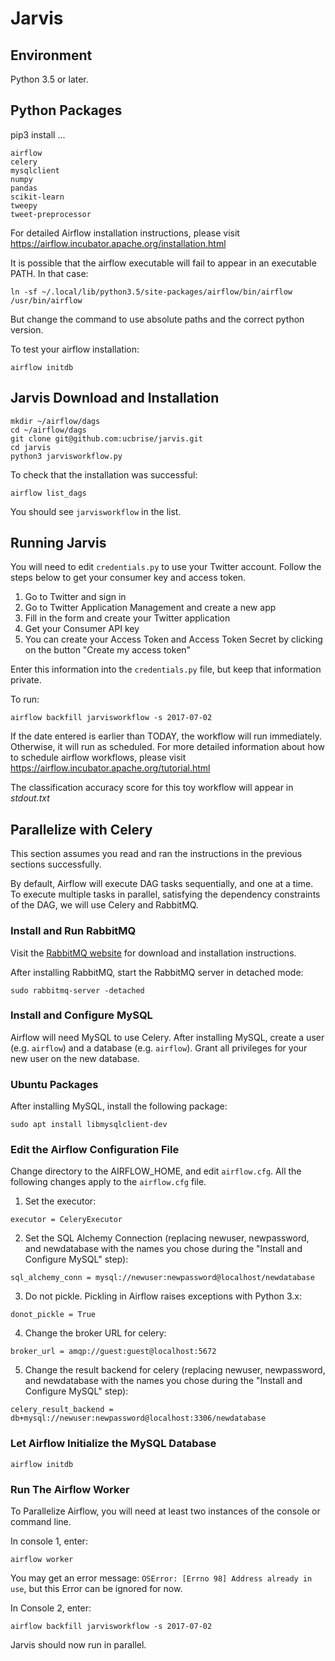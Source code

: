 # Jarvis

## Environment
Python 3.5 or later.

## Python Packages
pip3 install ...
```
airflow
celery
mysqlclient
numpy
pandas
scikit-learn
tweepy
tweet-preprocessor
```
For detailed Airflow installation instructions, please visit https://airflow.incubator.apache.org/installation.html

It is possible that the airflow executable will fail to appear in an executable PATH. In that case:
``` 
ln -sf ~/.local/lib/python3.5/site-packages/airflow/bin/airflow /usr/bin/airflow
```
But change the command to use absolute paths and the correct python version.

To test your airflow installation:
```
airflow initdb
```
## Jarvis Download and Installation
```
mkdir ~/airflow/dags
cd ~/airflow/dags
git clone git@github.com:ucbrise/jarvis.git
cd jarvis
python3 jarvisworkflow.py
```
To check that the installation was successful:
```
airflow list_dags
```
You should see `jarvisworkflow` in the list.

## Running Jarvis
You will need to edit `credentials.py` to use your Twitter account. Follow the steps below to get your consumer key and access token.

1. Go to Twitter and sign in
2. Go to Twitter Application Management and create a new app
3. Fill in the form and create your Twitter application
4. Get your Consumer API key
5. You can create your Access Token and Access Token Secret by clicking on the button "Create my access token"

Enter this information into the `credentials.py` file, but keep that information private.

To run:
```
airflow backfill jarvisworkflow -s 2017-07-02
```
If the date entered is earlier than TODAY, the workflow will run immediately. Otherwise, it will run as scheduled. For more detailed information about how to schedule airflow workflows, please visit https://airflow.incubator.apache.org/tutorial.html

The classification accuracy score for this toy workflow will appear in *stdout.txt*

## Parallelize with Celery
This section assumes you read and ran the instructions in the previous sections successfully.

By default, Airflow will execute DAG tasks sequentially, and one at a time. To execute multiple tasks in parallel, satisfying the dependency constraints of the DAG, we will use Celery and RabbitMQ.

### Install and Run RabbitMQ
Visit the [RabbitMQ website](http://www.rabbitmq.com/download.html) for download and installation instructions.

After installing RabbitMQ, start the RabbitMQ server in detached mode:
```
sudo rabbitmq-server -detached
```
### Install and Configure MySQL
Airflow will need MySQL to use Celery. After installing MySQL, create a user (e.g. `airflow`) and a database (e.g. `airflow`). Grant all privileges for your new user on the new database. 

### Ubuntu Packages
After installing MySQL, install the following package:
```
sudo apt install libmysqlclient-dev
```

### Edit the Airflow Configuration File
Change directory to the AIRFLOW_HOME, and edit `airflow.cfg`. All the following changes apply to the `airflow.cfg` file.

1. Set the executor:
```
executor = CeleryExecutor
```
2. Set the SQL Alchemy Connection (replacing newuser, newpassword, and newdatabase with the names you chose during the "Install and Configure MySQL" step):
```
sql_alchemy_conn = mysql://newuser:newpassword@localhost/newdatabase
```
3. Do not pickle. Pickling in Airflow raises exceptions with Python 3.x:
```
donot_pickle = True
```
4. Change the broker URL for celery:
```
broker_url = amqp://guest:guest@localhost:5672
```
5. Change the result backend for celery (replacing newuser, newpassword, and newdatabase with the names you chose during the "Install and Configure MySQL" step):
```
celery_result_backend = db+mysql://newuser:newpassword@localhost:3306/newdatabase
```

### Let Airflow Initialize the MySQL Database
```
airflow initdb
```

### Run The Airflow Worker
To Parallelize Airflow, you will need at least two instances of the console or command line. 

In console 1, enter:
```
airflow worker
```
You may get an error message: `OSError: [Errno 98] Address already in use`, but this Error can be ignored for now.

In Console 2, enter:
```
airflow backfill jarvisworkflow -s 2017-07-02
```

Jarvis should now run in parallel.

